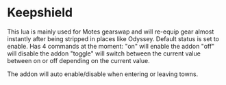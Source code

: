 # Keepshield

This lua is mainly used for Motes gearswap and will re-equip gear almost instantly after being stripped in places like Odyssey. 
Default status is set to enable. 
Has 4 commands at the moment:
"on" will enable the addon 
"off" will disable the addon
"toggle" will switch between the current value between on or off depending on the current value.

The addon will auto enable/disable when entering or leaving towns.
